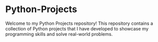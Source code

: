 # Python-Projects
Welcome to my Python Projects repository! This repository contains a collection of Python projects that I have developed to showcase my programming skills and solve real-world problems. 

